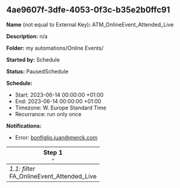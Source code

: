 ## 4ae9607f-3dfe-4053-0f3c-b35e2b0ffc91

**Name** (not equal to External Key)**:** ATM_OnlineEvent_Attended_Live

**Description:** n/a

**Folder:** my automations/Online Events/

**Started by:** Schedule

**Status:** PausedSchedule

**Schedule:**

* Start: 2023-06-14 00:00:00 +01:00
* End: 2023-06-14 00:00:00 +01:00
* Timezone: W. Europe Standard Time
* Recurrance: run only once

**Notifications:**

* Error: bonfiglio.juan@merck.com

| Step 1<br>_<small>-</small>_ |
| --- |
| _1.1: filter_<br>FA_OnlineEvent_Attended_Live |
